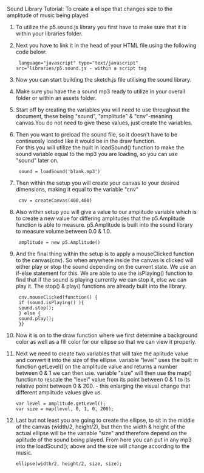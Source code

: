 Sound Library Tutorial: To create a ellispe that changes size to the amplitude of music being played

1. To utilize the p5.sound.js library you first have to make sure that it is within your libraries folder.

2. Next you have to link it in the head of your HTML file using the following code below:

		language="javascript" type="text/javascript" src="libraries/p5.sound.js - within a script tag

3. Now you can start building the sketch.js file utilising the sound library.

4. Make sure you have the a sound mp3 ready to utilize in your overall folder or within an assets folder.

5. Start off by creating the variables you will need to use throughout the document, these being "sound", "amplitude" & "cnv"-meaning 	canvas.You do not need to give these values, just create the variables.

6. Then you want to preload the sound file, so it doesn't have to be continuosly loaded like it would be in the draw function. 	
	For this you will utilize the built in loadSound() function to make the sound variable equal to the mp3 you are loading, so you can use "sound" later on.
	
		sound = loadSound('blank.mp3')

7. Then within the setup you will create your canvas to your desired dimensions, making it equal to the variable "cnv"

		cnv = createCanvas(400,400)

8. Also within setup you will give a value to our amplitude variable which is to create a new value for differing amplitudes that the p5.Amplitude function is able to measure. p5.Amplitude is built into the sound library to measure volume between 0.0 & 1.0. 

		amplitude = new p5.Amplitude()

9. And the final thing within the setup is to apply a mouseClicked function to the canvas(cnv). So when anywhere inside the canvas is clicked will either play or stop the sound depending on the current state. We use an if-else statement for this. We are able to use the isPlaying() function to find that if the sound is playing currently we can stop it, else we can play it. The stop() & play() functions are already built into the library. 

		cnv.mouseClicked(function() {
    	if (sound.isPlaying() ){
		sound.stop();
    	} else {
		sound.play();
    	}}

10. Now it is on to the draw function where we first determine a background color as well as a fill color for our ellipse so that we can view it properly. 

11. Next we need to create two variables that will take the aplitude value and convert it into the size of the ellipse. 
	variable "level" uses the built in function getLevel() on the amplitude value and returns a number between 0 & 1 we can then use.
	variable "size" will then use the map() function to rescale the "level" value from its point between 0 & 1 to its relative point between 0 & 200. - this enlarging the visual change that different amplitude values give us. 
	
 		var level = amplitude.getLevel();
  		var size = map(level, 0, 1, 0, 200);
	 
12. Last but not least you are going to create the ellipse, to sit in the middle of the canvas (width/2, height/2), but then the width & height of the actual ellipse will be the variable "size" and therefore depend on the aplitude of the sound being played. From here you can put in any mp3 into the loadSound(); above and the size will change according to the music. 

		ellipse(width/2, height/2, size, size);
